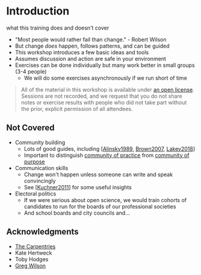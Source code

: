 # Introduction

<p class="subtitle" markdown="1">what this training does and doesn't cover</p>

-   "Most people would rather fail than change." - Robert Wilson
-   But change *does* happen, follows patterns, and can be guided
-   This workshop introduces a few basic ideas and tools
-   Assumes discussion and action are safe in your environment
-   Exercises can be done individually but many work better in small groups (3-4 people)
    -   We will do some exercises asynchronously if we run short of time

> All of the material in this workshop is available under [an open license](../LICENSE.md).
> Sessions are not recorded,
> and we request that you do not share notes or exercise results
> with people who did not take part
> without the prior, explicit permission of all attendees.

## Not Covered

-   Community building
    -   Lots of good guides, including [[Alinsky1989](b:Alinsky1989), [Brown2007](b:Brown2007), [Lakey2018](b:Lakey2018)]
    -   Important to distinguish [community of practice](g:community-practice)
        from [community of purpose](g:community-purpose)
-   Communication skills
    -   Change won't happen unless someone can write and speak convincingly
    -   See [[Kuchner2011](b:Kuchner2011)] for some useful insights
-   Electoral politics
    -   If we were serious about open science,
        we would train cohorts of candidates to run for the boards of our professional societies
    -   And school boards and city councils and…

## Acknowledgments

-   [The Carpentries][carpentries]
-   Kate Hertweck
-   Toby Hodges
-   [Greg Wilson][wilson-greg]

[carpentries]: https://carpentries.org
[wilson-greg]: https://third-bit.com
